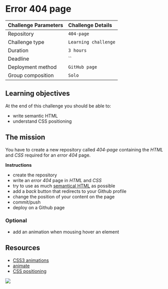 # Error 404 page

| Challenge Parameters | Challenge Details    |
| :------------------- | :------------------- |
| Repository           | `404-page`           |
| Challenge type       | `Learning challenge` |
| Duration             | `3 hours`            |
| Deadline             | ``                   |
| Deployment method    | `GitHub page`        |
| Group composition    | `Solo`               |

## Learning objectives

At the end of this challenge you should be able to:

- write semantic HTML
- understand CSS positioning

## The mission

You have to create a new repository called _404-page_ containing the _HTML_ and
_CSS_ required for an _error 404_ page.

**Instructions**

- create the repository
- write an _error 404_ page in _HTML_ and _CSS_
- try to use as much [semantical HTML](https://www.w3schools.com/html/html5_semantic_elements.asp) as possible
- add a _back_ button that redirects to your Github profile
- change the position of your content on the page
- commit/push
- deploy on a Github page

### Optional

- add an animation when mousing hover an element

## Resources

- [CSS3 animations](https://www.w3schools.com/css/css3_animations.asp)
- [animate](https://daneden.github.io/animate.css/)
- [CSS positioning](http://learnlayout.com/position.html)

![](https://media.giphy.com/media/xTiN0L7EW5trfOvEk0/giphy.gif)
